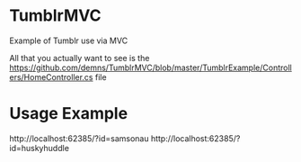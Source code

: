 TumblrMVC
=========

Example of Tumblr use via MVC

All that you actually want to see is the https://github.com/demns/TumblrMVC/blob/master/TumblrExample/Controllers/HomeController.cs file

Usage Example
=========
http://localhost:62385/?id=samsonau
http://localhost:62385/?id=huskyhuddle

